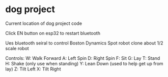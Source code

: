# dog project
Current location of dog project code

 
Click EN button on esp32 to restart bluetooth

Ues bluetooth seiral to control Boston Dynamics Spot robot clone
about 1/2 scale robot

Controls:
W: Walk Forward
A: Left Spin
D: Right Spin
F: Sit
G: Lay
T: Stand
H: Shake (only use when standing)
Y: Lean Down (used to help get up from lay)
Z: Tilt Left
X: Tilt Right
